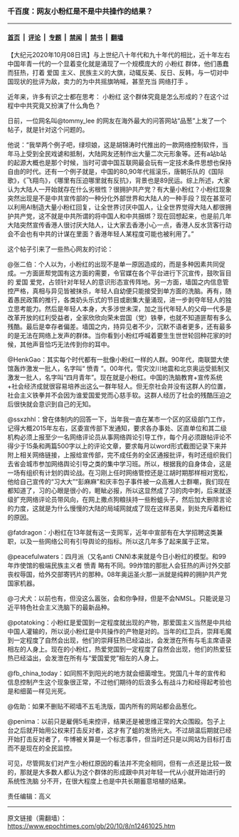 ### 千百度：网友小粉红是不是中共操作的结果？

---

#### [首页](../../../..?n12461025) &nbsp;|&nbsp; [评论](../../../../../epoch-comment?n12461025) &nbsp;|&nbsp; [专题](../../../../../epoch-special?n12461025) &nbsp;|&nbsp; [禁闻](../../../../../epoch-news?n12461025) &nbsp;|&nbsp; [禁书](../../../../../books?n12461025) &nbsp;|&nbsp; [翻墙](https://github.com/gfw-breaker/nogfw/blob/master/README.md?n12461025)


<div class="post_content" id="artbody" itemprop="articleBody">
 <!-- article content begin -->
 <p>
  【大纪元2020年10月08日讯】与上世纪八十年代和九十年代的相比，近十年左右中国年青一代的一个显着变化就是涌现了一个规模庞大的
  <ok href="https://www.epochtimes.com/gb/tag/%E5%B0%8F%E7%B2%89%E7%BA%A2.html">
   小粉红
  </ok>
  群体，他们愚蠢而狂热，打着
  <ok href="https://www.epochtimes.com/gb/tag/%E7%88%B1%E5%9B%BD.html">
   爱国
  </ok>
  主义、民族主义的大旗，动辄反美、反日、反韩，与一切对中国现状的批评为敌，卖力的为中共摇旗呐喊，甚至充当
  <ok href="https://www.epochtimes.com/gb/tag/%E7%BD%91%E7%BB%9C%E6%89%93%E6%89%8B.html">
   网络打手
  </ok>
  。
 </p>
 <p>
  近年来，许多有识之士都在思考：
  <ok href="https://www.epochtimes.com/gb/tag/%E5%B0%8F%E7%B2%89%E7%BA%A2.html">
   小粉红
  </ok>
  这个群体究竟是怎么形成的？在这个过程中中共究竟又扮演了什么角色？
 </p>
 <p>
  日前，一位网名叫@tommy_lee 的网友在海外最大的问答网站“品葱”上发了一个帖子，就是针对这个问题的。
 </p>
 <p>
  他说：“我举两个例子吧，绿坝娘，这是胡锦涛时代推出的一款网络控制软件，当年马上受到全民戏谑和抵制，大陆网友还制作出大量二次元形象等。还有a站b站的起源大概也是那个时候，当时可谓中国互联网最会玩有一定技术条件思想也保持自由的时代。还有一个例子就是，中国的80,90年代摇滚乐，唐朝乐队的《国际歌》，《飞翔鸟》，《哪里有压迫哪里就有反抗》，背景也是89民运。综上所述，大家认为大陆人一开始就存在什么劣根性？很拥护共产党？有大量小粉红？小粉红现象突然出现是不是中共宣传部的一种分化外部世界和大陆人的一种手段？现在甚至可以利用AI制造大量小粉红回复，让全世界讨厌中国人，让全世界觉得大陆人都很拥护共产党，这不就是中共所谓的将中国人和中共捆绑？现在回想起来，也是前几年大陆突然宣传香港人很讨厌大陆人，让大家去香港小心一点，香港人反水货客行动会不会也有中共的计谋在里面？香港年轻人某程度可能也被利用了。”
 </p>
 <p>
  这个帖子引来了一些热心网友的讨论：
 </p>
 <p>
  @张二伯：个人以为，小粉红的出现不是单一原因造成的，而是多种因素共同促成。一方面匪帮党国有这方面的需要，令官媒在各个平台进行下沉宣传，鼓吹盲目的
  <ok href="https://www.epochtimes.com/gb/tag/%E7%88%B1%E5%9B%BD.html">
   爱国
  </ok>
  爱党，占领针对年轻人的意识形态宣传阵地。另一方面，墙国之内信息管控严格，真相与异见皆被抹杀，年轻人自幼便只能接受到单方面的洗脑。再有，随着愚民政策的推行，各类奶头乐式的节目或剧集大量涌现，进一步剥夺年轻人的独立思考能力。然后是年轻人本身，大多涉世未深，加之当代年轻人的父母一代多是改革开放的红利受益者，全家欣欣向荣未尝国（党）铁拳，也就不知道匪帮有多么残酷。最后是幸存者偏差。墙国之内，持异见者不少，沉默不语者更多，还有最多的是无法在网络上发声的群体。当你看到小粉红呼喊着要生生世世轮回种花家的时候，其他声音恰巧无法传到你的耳中。
 </p>
 <p>
  @HenkGao：其实每个时代都有一批像小粉红一样的人群。90年代，南联盟大使馆轰炸激发一批人，名字叫“
  <ok href="https://www.epochtimes.com/gb/tag/%E6%84%A4%E9%9D%92.html">
   愤青
  </ok>
  ”。00年代，雪灾汶川地震和北京奥运受抵制又激发一批人，名字叫“四月青年”。现在就是小粉红。中国的洗脑教育+宣传系统+社会经济成就很容易培养出这么一群年轻人。但无奈社会并没有这群人的位置，社会主义铁拳并不会因为谁爱国爱党而心慈手软。这群人经历了社会的残酷压迫之后很快就会意识到自己的无知。
 </p>
 <p>
  @ssxzhhl：曾在体制内的回答一下，当年我一直在某市一个区的区级部门工作，记得大概2015年左右，区委宣传部下发通知，要求各办事处、区直单位和其二级机构必须上报至少一名网络评论员从事网络舆论引导工作，每个月必须跟帖评论不得少于15条和两篇500字以上的评论文章，要求每月以word形式截图记录下来并附上相关网络链接，上报给宣传部，完不成任务的全区通报批评，有时还组织我们去省会城市参加网络舆论引导之类的集中学习班。所以，根据我的自身体会，这是一场有组织有计划的舆论战。在习刚上任时网络管控还是江胡时期那样相对宽松，他给自己宣传的“习大大”“彭麻麻”和庆丰包子事件被一众高雅人士群嘲，我们现在都知道了，习的心眼是很小的，睚眦必报，所以这显然成了习的肉中刺，后来就逐级扩充网络评论员带风向，在网上撒点狗粮扶持一些粉蛆头子，然后加大删除言论的力度，这就是为什么慢慢的大陆的局域网就成了现在这样恶臭，到处充斥着粉红的原因。
 </p>
 <p>
  @fatdragon：小粉红在13年就有这一支网军，近年中宣部有在大学招聘这类兼职，以及一些网络公司有引导舆论的指标。所以这几年多了起来属于正常。
 </p>
 <p>
  @peacefulwaters：四月派（又名anti CNN)本来就是今日小粉红的模型。和99年炸使馆的极端民族主义者
  <ok href="https://www.epochtimes.com/gb/tag/%E6%84%A4%E9%9D%92.html">
   愤青
  </ok>
  略有不同。99炸馆的那批人会狂热的声讨外交部丧权辱国，给外交部寄钙片的那种。08年奥运圣火那一派就是纯粹的拥护共产党国家机器。
 </p>
 <p>
  @刁犬犬：以前也有，但没这么嚣张，会和你争辩，但是不会NMSL。只能说是习近平特色社会主义洗脑下的最新品种。
 </p>
 <p>
  @potatoking：小粉红是爱国到一定程度就出现的产物，那爱国主义当然是中共给中国人灌输的，所以说小粉红是中共操作的产物是对的。当年的红卫兵，崇拜毛魔到一定程度了自然会出现，他们的崇拜狂热已经溢出，会发泄在所有与毛主席语录相左的人身上。现在的小粉红，热爱党国到一定程度了自然会出现，他们的热爱狂热已经溢出，会发泄在所有与“爱国爱党”相左的人身上。
 </p>
 <p>
  @fb_china_today：如同照不到阳光的地方就会细菌增生。党国几十年的宣传和信息控制产生这个现象很正常，不过他们期待的后浪多么有战斗力和经得起考验也是和细菌一样见光死。
 </p>
 <p>
  @佐助：如果不删贴不砌墙不五毛洗版，国内所有的网站都会品葱化。
 </p>
 <p>
  @penima：以前只是雇佣5毛来控评，结果还是被思维正常的大众围殴。包子上台之后就开始用公权来打击反对者，这才有了蛆的发扬光大。不过胡温后期就已经开始打击反对者了，牛博被关算是一个标志事件，但当时还只是以网站为目标打击而不是现在的全民监控。
 </p>
 <p>
  可见，尽管网友们对产生小粉红原因的看法并不完全相同，但有一点还是比较一致的，那就是大多数人都认为这个群体的形成跟中共对年轻一代从小就开始进行的
  <ok href="https://www.epochtimes.com/gb/tag/%E7%B3%BB%E7%BB%9F%E6%80%A7%E6%B4%97%E8%84%91.html">
   系统性洗脑
  </ok>
  分不开，在很大程度上也是中共长期蓄意培植的结果。
 </p>
 <p>
  责任编辑：高义
 </p>
 <!-- article content end -->
 <div id="below_article_ad">
 </div>
</div>


---

原文链接（需翻墙）：https://www.epochtimes.com/gb/20/10/8/n12461025.htm